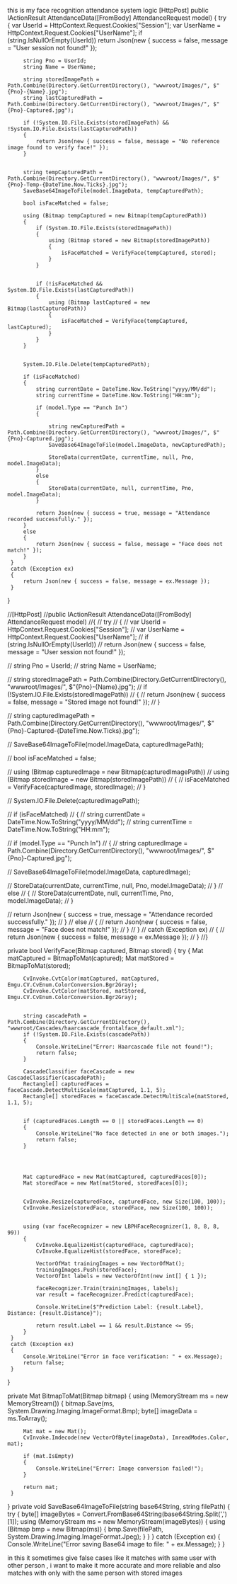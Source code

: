 this is my face recognition attendance system logic 
 [HttpPost]
 public IActionResult AttendanceData([FromBody] AttendanceRequest model)
 {
     try
     {
         var UserId = HttpContext.Request.Cookies["Session"];
         var UserName = HttpContext.Request.Cookies["UserName"];
         if (string.IsNullOrEmpty(UserId))
             return Json(new { success = false, message = "User session not found!" });

         string Pno = UserId;
         string Name = UserName;

         string storedImagePath = Path.Combine(Directory.GetCurrentDirectory(), "wwwroot/Images/", $"{Pno}-{Name}.jpg");
         string lastCapturedPath = Path.Combine(Directory.GetCurrentDirectory(), "wwwroot/Images/", $"{Pno}-Captured.jpg");

         if (!System.IO.File.Exists(storedImagePath) && !System.IO.File.Exists(lastCapturedPath))
         {
             return Json(new { success = false, message = "No reference image found to verify face!" });
         }

         
         string tempCapturedPath = Path.Combine(Directory.GetCurrentDirectory(), "wwwroot/Images/", $"{Pno}-Temp-{DateTime.Now.Ticks}.jpg");
         SaveBase64ImageToFile(model.ImageData, tempCapturedPath);

         bool isFaceMatched = false;

         using (Bitmap tempCaptured = new Bitmap(tempCapturedPath))
         {
             if (System.IO.File.Exists(storedImagePath))
             {
                 using (Bitmap stored = new Bitmap(storedImagePath))
                 {
                     isFaceMatched = VerifyFace(tempCaptured, stored);
                 }
             }

            
             if (!isFaceMatched && System.IO.File.Exists(lastCapturedPath))
             {
                 using (Bitmap lastCaptured = new Bitmap(lastCapturedPath))
                 {
                     isFaceMatched = VerifyFace(tempCaptured, lastCaptured);
                 }
             }
         }

         
         System.IO.File.Delete(tempCapturedPath);

         if (isFaceMatched)
         {
             string currentDate = DateTime.Now.ToString("yyyy/MM/dd");
             string currentTime = DateTime.Now.ToString("HH:mm");

             if (model.Type == "Punch In")
             {
                 
                 string newCapturedPath = Path.Combine(Directory.GetCurrentDirectory(), "wwwroot/Images/", $"{Pno}-Captured.jpg");
                 SaveBase64ImageToFile(model.ImageData, newCapturedPath);

                 StoreData(currentDate, currentTime, null, Pno, model.ImageData);
             }
             else
             {
                 StoreData(currentDate, null, currentTime, Pno, model.ImageData);
             }

             return Json(new { success = true, message = "Attendance recorded successfully." });
         }
         else
         {
             return Json(new { success = false, message = "Face does not match!" });
         }
     }
     catch (Exception ex)
     {
         return Json(new { success = false, message = ex.Message });
     }
 }

 //[HttpPost]
 //public IActionResult AttendanceData([FromBody] AttendanceRequest model)
 //{
 //    try
 //    {
 //        var UserId = HttpContext.Request.Cookies["Session"];
 //        var UserName = HttpContext.Request.Cookies["UserName"];
 //        if (string.IsNullOrEmpty(UserId))
 //            return Json(new { success = false, message = "User session not found!" });

 //        string Pno = UserId;
 //        string Name = UserName;

 //        string storedImagePath = Path.Combine(Directory.GetCurrentDirectory(), "wwwroot/Images/", $"{Pno}-{Name}.jpg");
 //        if (!System.IO.File.Exists(storedImagePath))
 //        {
 //            return Json(new { success = false, message = "Stored image not found!" });
 //        }


 //        string capturedImagePath = Path.Combine(Directory.GetCurrentDirectory(), "wwwroot/Images/", $"{Pno}-Captured-{DateTime.Now.Ticks}.jpg");


 //        SaveBase64ImageToFile(model.ImageData, capturedImagePath);

 //        bool isFaceMatched = false;


 //        using (Bitmap capturedImage = new Bitmap(capturedImagePath))
 //        using (Bitmap storedImage = new Bitmap(storedImagePath))
 //        {
 //            isFaceMatched = VerifyFace(capturedImage, storedImage);
 //        }


 //        System.IO.File.Delete(capturedImagePath);

 //        if (isFaceMatched)
 //        {
 //            string currentDate = DateTime.Now.ToString("yyyy/MM/dd");
 //            string currentTime = DateTime.Now.ToString("HH:mm");

 //            if (model.Type == "Punch In")
 //            {
 //                string capturedImage = Path.Combine(Directory.GetCurrentDirectory(), "wwwroot/Images/", $"{Pno}-Captured.jpg");


 //                SaveBase64ImageToFile(model.ImageData, capturedImage);

 //                StoreData(currentDate, currentTime, null, Pno, model.ImageData);
 //            }
 //            else
 //            {
 //                StoreData(currentDate, null, currentTime, Pno, model.ImageData);
 //            }

 //            return Json(new { success = true, message = "Attendance recorded successfully." });
 //        }
 //        else
 //        {
 //            return Json(new { success = false, message = "Face does not match!" });
 //        }
 //    }
 //    catch (Exception ex)
 //    {
 //        return Json(new { success = false, message = ex.Message });
 //    }
 //}


 private bool VerifyFace(Bitmap captured, Bitmap stored)
 {
     try
     {
         Mat matCaptured = BitmapToMat(captured);
         Mat matStored = BitmapToMat(stored);


         CvInvoke.CvtColor(matCaptured, matCaptured, Emgu.CV.CvEnum.ColorConversion.Bgr2Gray);
         CvInvoke.CvtColor(matStored, matStored, Emgu.CV.CvEnum.ColorConversion.Bgr2Gray);


         string cascadePath = Path.Combine(Directory.GetCurrentDirectory(), "wwwroot/Cascades/haarcascade_frontalface_default.xml");
         if (!System.IO.File.Exists(cascadePath))
         {
             Console.WriteLine("Error: Haarcascade file not found!");
             return false;
         }

         CascadeClassifier faceCascade = new CascadeClassifier(cascadePath);
         Rectangle[] capturedFaces = faceCascade.DetectMultiScale(matCaptured, 1.1, 5);
         Rectangle[] storedFaces = faceCascade.DetectMultiScale(matStored, 1.1, 5);


         if (capturedFaces.Length == 0 || storedFaces.Length == 0)
         {
             Console.WriteLine("No face detected in one or both images.");
             return false;
         }




         Mat capturedFace = new Mat(matCaptured, capturedFaces[0]);
         Mat storedFace = new Mat(matStored, storedFaces[0]);


         CvInvoke.Resize(capturedFace, capturedFace, new Size(100, 100));
         CvInvoke.Resize(storedFace, storedFace, new Size(100, 100));


         using (var faceRecognizer = new LBPHFaceRecognizer(1, 8, 8, 8, 99))
         {
             CvInvoke.EqualizeHist(capturedFace, capturedFace);
             CvInvoke.EqualizeHist(storedFace, storedFace);

             VectorOfMat trainingImages = new VectorOfMat();
             trainingImages.Push(storedFace);
             VectorOfInt labels = new VectorOfInt(new int[] { 1 });

             faceRecognizer.Train(trainingImages, labels);
             var result = faceRecognizer.Predict(capturedFace);

             Console.WriteLine($"Prediction Label: {result.Label}, Distance: {result.Distance}");

             return result.Label == 1 && result.Distance <= 95;
         }
     }
     catch (Exception ex)
     {
         Console.WriteLine("Error in face verification: " + ex.Message);
         return false;
     }
 }



 private Mat BitmapToMat(Bitmap bitmap)
 {
     using (MemoryStream ms = new MemoryStream())
     {
         bitmap.Save(ms, System.Drawing.Imaging.ImageFormat.Bmp);
         byte[] imageData = ms.ToArray();

         Mat mat = new Mat();
         CvInvoke.Imdecode(new VectorOfByte(imageData), ImreadModes.Color, mat);

         if (mat.IsEmpty)
         {
             Console.WriteLine("Error: Image conversion failed!");
         }

         return mat;
     }
 }
 private void SaveBase64ImageToFile(string base64String, string filePath)
 {
     try
     {
         byte[] imageBytes = Convert.FromBase64String(base64String.Split(',')[1]);
         using (MemoryStream ms = new MemoryStream(imageBytes))
         {
             using (Bitmap bmp = new Bitmap(ms))
             {
                 bmp.Save(filePath, System.Drawing.Imaging.ImageFormat.Jpeg);
             }
         }
     }
     catch (Exception ex)
     {
         Console.WriteLine("Error saving Base64 image to file: " + ex.Message);
     }
 }


in this it sometimes give false cases like it matches with same user with other person , i want to make it more accurate and more reliable and also matches with only with the same person with stored images
